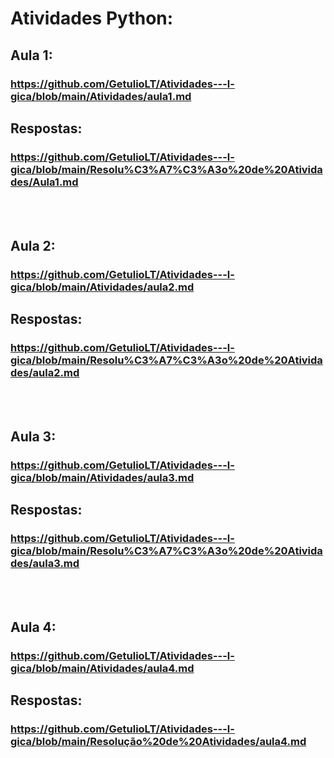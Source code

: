 # Atividades Python:

## Aula 1:
### https://github.com/GetulioLT/Atividades---l-gica/blob/main/Atividades/aula1.md

## Respostas: <br>
### https://github.com/GetulioLT/Atividades---l-gica/blob/main/Resolu%C3%A7%C3%A3o%20de%20Atividades/Aula1.md
<br><br>


## Aula 2:
### https://github.com/GetulioLT/Atividades---l-gica/blob/main/Atividades/aula2.md

## Respostas: <br>
### https://github.com/GetulioLT/Atividades---l-gica/blob/main/Resolu%C3%A7%C3%A3o%20de%20Atividades/aula2.md
<br><br>


## Aula 3:
### https://github.com/GetulioLT/Atividades---l-gica/blob/main/Atividades/aula3.md

## Respostas: <br>
### https://github.com/GetulioLT/Atividades---l-gica/blob/main/Resolu%C3%A7%C3%A3o%20de%20Atividades/aula3.md
<br><br>


## Aula 4:
### https://github.com/GetulioLT/Atividades---l-gica/blob/main/Atividades/aula4.md

## Respostas: <br>
### https://github.com/GetulioLT/Atividades---l-gica/blob/main/Resolução%20de%20Atividades/aula4.md
<br><br>
